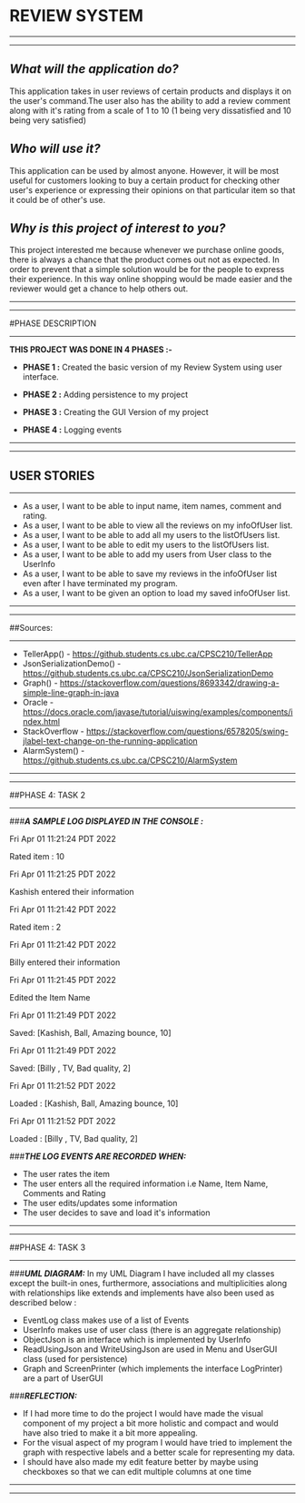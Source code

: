 # REVIEW SYSTEM
***
***

## ***What will the application do?***

This application takes in user reviews of certain products and displays it on the
user's command.The user also has the ability to add a review comment along with it's 
rating from a scale of 1 to 10 (1 being very dissatisfied and 10 being very satisfied)

## ***Who will use it?***

This application can be used by almost anyone. However, it will be most useful for
customers looking to buy a certain product for checking other user's experience or
expressing their opinions on that particular item so that it could be of other's use.

## ***Why is this project of interest to you?***

This project interested me because whenever we purchase online goods, there is always a 
chance that the product comes out not as expected. In order to prevent that a simple solution 
would be for the people to express their experience. In this way online shopping would be made
easier and the reviewer would get a chance to help others out.

***
***
#PHASE DESCRIPTION
***
**THIS PROJECT WAS DONE IN 4 PHASES :-**

- **PHASE 1 :**
Created the basic version of my Review System using user interface.

- **PHASE 2 :**
Adding persistence to my project

- **PHASE 3 :**
Creating the GUI Version of my project

- **PHASE 4 :**
Logging events


***
***
## USER STORIES
***

- As a user, I want to be able to input name, item names, comment and rating.
- As a user, I want to be able to view all the reviews on my infoOfUser list.
- As a user, I want to be able to add all my users to the listOfUsers list.
- As a user, I want to be able to edit my users to the listOfUsers list.
- As a user, I want to be able to add my users from User class to the UserInfo
- As a user, I want to be able to save my reviews in the infoOfUser list even after I have terminated my program.
- As a user, I want to be given an option to load my saved infoOfUser list.

***
***
##Sources: 
***
- TellerApp() - https://github.students.cs.ubc.ca/CPSC210/TellerApp
- JsonSerializationDemo() - https://github.students.cs.ubc.ca/CPSC210/JsonSerializationDemo
- Graph() - https://stackoverflow.com/questions/8693342/drawing-a-simple-line-graph-in-java
- Oracle - https://docs.oracle.com/javase/tutorial/uiswing/examples/components/index.html
- StackOverflow - https://stackoverflow.com/questions/6578205/swing-jlabel-text-change-on-the-running-application
- AlarmSystem() - https://github.students.cs.ubc.ca/CPSC210/AlarmSystem

***
***
##PHASE 4: TASK 2
***
###***A SAMPLE LOG DISPLAYED IN THE CONSOLE :***

Fri Apr 01 11:21:24 PDT 2022

Rated item : 10

Fri Apr 01 11:21:25 PDT 2022

Kashish entered their information

Fri Apr 01 11:21:42 PDT 2022

Rated item : 2

Fri Apr 01 11:21:42 PDT 2022

Billy  entered their information

Fri Apr 01 11:21:45 PDT 2022

Edited the Item Name

Fri Apr 01 11:21:49 PDT 2022

Saved: [Kashish, Ball, Amazing bounce, 10]

Fri Apr 01 11:21:49 PDT 2022

Saved: [Billy , TV, Bad quality, 2]

Fri Apr 01 11:21:52 PDT 2022

Loaded : [Kashish, Ball, Amazing bounce, 10]

Fri Apr 01 11:21:52 PDT 2022

Loaded : [Billy , TV, Bad quality, 2]



###***THE LOG EVENTS ARE RECORDED WHEN:***
- The user rates the item
- The user enters all the required information i.e Name, Item Name, Comments and Rating
- The user edits/updates some information
- The user decides to save and load it's information

***
***
##PHASE 4: TASK 3
***

###***UML DIAGRAM:***
In my UML Diagram I have included all my classes except the built-in ones, furthermore, associations and
multiplicities along with relationships like extends and implements have also been used as described below :
 - EventLog class makes use of a list of Events
 - UserInfo makes use of user class (there is an aggregate relationship)
 - ObjectJson is an interface which is implemented by UserInfo
 - ReadUsingJson and WriteUsingJson are used in Menu and UserGUI class (used for persistence)
 - Graph and ScreenPrinter (which implements the interface LogPrinter) are a part of UserGUI

###***REFLECTION:***
 - If I had more time to do the project I would have made the visual component of my project a bit more holistic and
   compact and would have also tried to make it a bit more appealing.
 - For the visual aspect of my program I would have tried to implement the graph with respective labels and a better
   scale for representing my data.
 - I should have also made my edit feature better by maybe using checkboxes so that we can edit multiple columns at one 
   time

***
***

